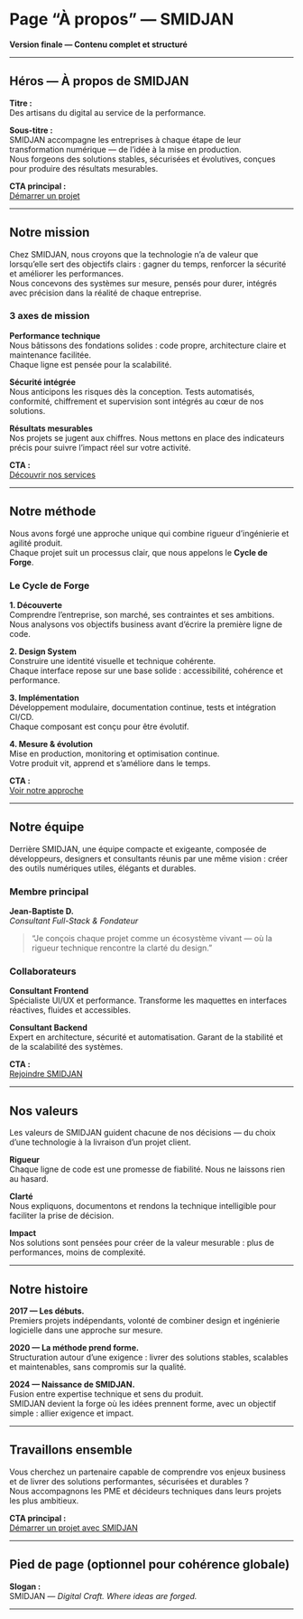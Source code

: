 ﻿# Page “À propos” — SMIDJAN
**Version finale — Contenu complet et structuré**

---

## Héros — À propos de SMIDJAN

**Titre :**  
Des artisans du digital au service de la performance.

**Sous-titre :**  
SMIDJAN accompagne les entreprises à chaque étape de leur transformation numérique — de l’idée à la mise en production.  
Nous forgeons des solutions stables, sécurisées et évolutives, conçues pour produire des résultats mesurables.

**CTA principal :**  
[Démarrer un projet](/contact)

---

## Notre mission

Chez SMIDJAN, nous croyons que la technologie n’a de valeur que lorsqu’elle sert des objectifs clairs : gagner du temps, renforcer la sécurité et améliorer les performances.  
Nous concevons des systèmes sur mesure, pensés pour durer, intégrés avec précision dans la réalité de chaque entreprise.

### 3 axes de mission

**Performance technique**  
Nous bâtissons des fondations solides : code propre, architecture claire et maintenance facilitée.  
Chaque ligne est pensée pour la scalabilité.

**Sécurité intégrée**  
Nous anticipons les risques dès la conception. Tests automatisés, conformité, chiffrement et supervision sont intégrés au cœur de nos solutions.

**Résultats mesurables**  
Nos projets se jugent aux chiffres. Nous mettons en place des indicateurs précis pour suivre l’impact réel sur votre activité.

**CTA :**  
[Découvrir nos services](/services)

---

## Notre méthode

Nous avons forgé une approche unique qui combine rigueur d’ingénierie et agilité produit.  
Chaque projet suit un processus clair, que nous appelons le **Cycle de Forge**.

### Le Cycle de Forge

**1. Découverte**  
Comprendre l’entreprise, son marché, ses contraintes et ses ambitions.  
Nous analysons vos objectifs business avant d’écrire la première ligne de code.

**2. Design System**  
Construire une identité visuelle et technique cohérente.  
Chaque interface repose sur une base solide : accessibilité, cohérence et performance.

**3. Implémentation**  
Développement modulaire, documentation continue, tests et intégration CI/CD.  
Chaque composant est conçu pour être évolutif.

**4. Mesure & évolution**  
Mise en production, monitoring et optimisation continue.  
Votre produit vit, apprend et s’améliore dans le temps.

**CTA :**  
[Voir notre approche](/methode)

---

## Notre équipe

Derrière SMIDJAN, une équipe compacte et exigeante, composée de développeurs, designers et consultants réunis par une même vision : créer des outils numériques utiles, élégants et durables.

### Membre principal

**Jean-Baptiste D.**  
*Consultant Full-Stack & Fondateur*
> “Je conçois chaque projet comme un écosystème vivant — où la rigueur technique rencontre la clarté du design.”

### Collaborateurs

**Consultant Frontend**  
Spécialiste UI/UX et performance. Transforme les maquettes en interfaces réactives, fluides et accessibles.

**Consultant Backend**  
Expert en architecture, sécurité et automatisation. Garant de la stabilité et de la scalabilité des systèmes.

**CTA :**  
[Rejoindre SMIDJAN](/carriere)

---

## Nos valeurs

Les valeurs de SMIDJAN guident chacune de nos décisions — du choix d’une technologie à la livraison d’un projet client.

**Rigueur**  
Chaque ligne de code est une promesse de fiabilité. Nous ne laissons rien au hasard.

**Clarté**  
Nous expliquons, documentons et rendons la technique intelligible pour faciliter la prise de décision.

**Impact**  
Nos solutions sont pensées pour créer de la valeur mesurable : plus de performances, moins de complexité.

---

## Notre histoire

**2017 — Les débuts.**  
Premiers projets indépendants, volonté de combiner design et ingénierie logicielle dans une approche sur mesure.

**2020 — La méthode prend forme.**  
Structuration autour d’une exigence : livrer des solutions stables, scalables et maintenables, sans compromis sur la qualité.

**2024 — Naissance de SMIDJAN.**  
Fusion entre expertise technique et sens du produit.  
SMIDJAN devient la forge où les idées prennent forme, avec un objectif simple : allier exigence et impact.

---

## Travaillons ensemble

Vous cherchez un partenaire capable de comprendre vos enjeux business et de livrer des solutions performantes, sécurisées et durables ?  
Nous accompagnons les PME et décideurs techniques dans leurs projets les plus ambitieux.

**CTA principal :**  
[Démarrer un projet avec SMIDJAN](/contact)

---

## Pied de page (optionnel pour cohérence globale)

**Slogan :**  
SMIDJAN — *Digital Craft. Where ideas are forged.*

---

